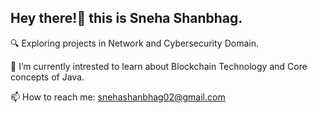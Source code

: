 ## Hey there!👋 this is Sneha Shanbhag.


🔍 Exploring projects in Network and Cybersecurity Domain.

🌱 I’m currently intrested to learn about Blockchain Technology and Core concepts of Java.

📫 How to reach me: snehashanbhag02@gmail.com



